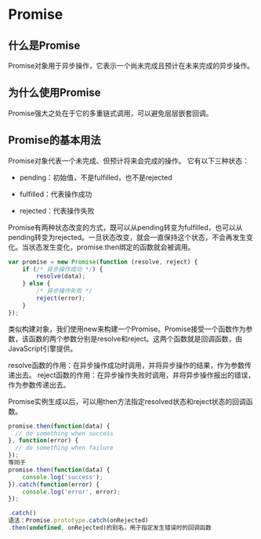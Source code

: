 # Promise
## 什么是Promise
Promise对象用于异步操作，它表示一个尚未完成且预计在未来完成的异步操作。
## 为什么使用Promise
Promise强大之处在于它的多重链式调用，可以避免层层嵌套回调。
## Promise的基本用法
Promise对象代表一个未完成、但预计将来会完成的操作。
它有以下三种状态：
- pending：初始值，不是fulfilled，也不是rejected

- fulfilled：代表操作成功

- rejected：代表操作失败
  
Promise有两种状态改变的方式，既可以从pending转变为fulfilled，也可以从pending转变为rejected。一旦状态改变，就会一直保持这个状态，不会再发生变化。当状态发生变化，promise.then绑定的函数就会被调用。
  
  ```jsx
  var promise = new Promise(function (resolve, reject) {
      if (/* 异步操作成功 */) {
          resolve(data);
      } else {
          /* 异步操作失败 */
          reject(error);
      } 
  });
  ```


类似构建对象，我们使用new来构建一个Promise。Promise接受一个函数作为参数，该函数的两个参数分别是resolve和reject。这两个函数就是回调函数，由JavaScript引擎提供。

resolve函数的作用：在异步操作成功时调用，并将异步操作的结果，作为参数传递出去。
reject函数的作用：在异步操作失败时调用，并将异步操作报出的错误，作为参数传递出去。

Promise实例生成以后，可以用then方法指定resolved状态和reject状态的回调函数。

```jsx
promise.then(function(data) {
  // do something when success
}, function(error) {
  // do something when failure
});
等同于
promise.then(function(data) {
    console.log('success');
}).catch(function(error) {
    console.log('error', error);
});

.catch()
语法：Promise.prototype.catch(onRejected)
.then(undefined, onRejected)的别名，用于指定发生错误时的回调函数
```




